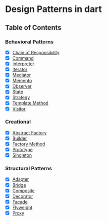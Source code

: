 # Design Patterns in dart

## Table of Contents

### Behavioral Patterns

* [x] [Chain of Responsibility](https://github.com/scottt2/design-patterns-in-dart/tree/master/chain_of_responsibility)
* [x] [Command](https://github.com/Ricky-yu/designPatterns-dart/tree/master/command)
* [x] [Interpreter](https://github.com/scottt2/design-patterns-in-dart/tree/master/interpreter)
* [x] [Iterator](https://github.com/scottt2/design-patterns-in-dart/tree/master/iterator)
* [x] [Mediator](https://github.com/scottt2/design-patterns-in-dart/tree/master/mediator)
* [x] [Memento](https://github.com/scottt2/design-patterns-in-dart/tree/master/memento)
* [x] [Observer](https://github.com/scottt2/design-patterns-in-dart/tree/master/observer)
* [x] [State](https://github.com/scottt2/design-patterns-in-dart/tree/master/state)
* [x] [Strategy](https://github.com/scottt2/design-patterns-in-dart/tree/master/strategy)
* [x] [Template Method](https://github.com/scottt2/design-patterns-in-dart/tree/master/template_method)
* [x] [Visitor](https://github.com/scottt2/design-patterns-in-dart/tree/master/visitor)

### Creational

* [x] [Abstract Factory](https://github.com/Ricky-yu/designPatterns-dart/tree/master/abstract_factory)
* [x] [Builder](https://github.com/scottt2/design-patterns-in-dart/tree/master/builder)
* [x] [Factory Method](https://github.com/Ricky-yu/designPatterns-dart/tree/master/factory_method)
* [x] [Prototype](https://github.com/scottt2/design-patterns-in-dart/tree/master/prototype)
* [x] [Singleton](https://github.com/Ricky-yu/designPatterns-dart/tree/master/singleton)

### Structural Patterns

* [x] [Adapter](https://github.com/Ricky-yu/designPatterns-dart/tree/master/adapter)
* [x] [Bridge](https://github.com/scottt2/design-patterns-in-dart/tree/master/bridge)
* [x] [Composite](https://github.com/scottt2/design-patterns-in-dart/tree/master/composite)
* [x] [Decorator](https://github.com/scottt2/design-patterns-in-dart/tree/master/decorator)
* [x] [Facade](https://github.com/Ricky-yu/designPatterns-dart/tree/master/facade)
* [x] [Flyweight](https://github.com/scottt2/design-patterns-in-dart/tree/master/flyweight)
* [x] [Proxy](https://github.com/scottt2/design-patterns-in-dart/tree/master/proxy)
